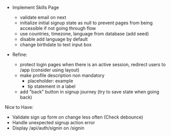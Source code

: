 - Implement Skills Page

  - validate email on next
  - initialize initial signup state as null to prevent pages from being accessible if not going through flow
  - use countries, timezone, language from database (add seed)
  - disable add language by default
  - change birthdate to text input box

- Refine:
  - protect login pages when there is an active session, redirect users to /app (consider using layout)
  - make profile description non mandatory
    - placeholder: example
    - tip statement in a label
  - add "back" button in signup journey (try to save state when going back)

Nice to Have:

- Validate sign up form on change less often (Check debounce)
- Handle unexpected signup action error
- Display /api/auth/signin on /signin
